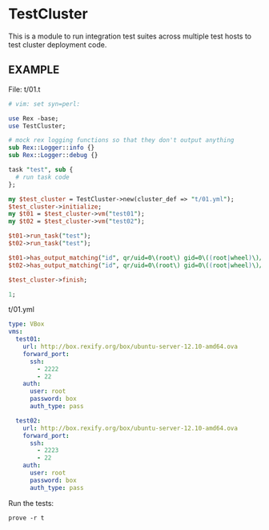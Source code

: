 # TestCluster

This is a module to run integration test suites across multiple test hosts to
test cluster deployment code.

## EXAMPLE

File: t/01.t

```perl
# vim: set syn=perl:

use Rex -base;
use TestCluster;

# mock rex logging functions so that they don't output anything
sub Rex::Logger::info {}
sub Rex::Logger::debug {}

task "test", sub {
  # run task code
};

my $test_cluster = TestCluster->new(cluster_def => "t/01.yml");
$test_cluster->initialize;
my $t01 = $test_cluster->vm("test01");
my $t02 = $test_cluster->vm("test02");

$t01->run_task("test");
$t02->run_task("test");

$t01->has_output_matching("id", qr/uid=0\(root\) gid=0\((root|wheel)\)/);
$t02->has_output_matching("id", qr/uid=0\(root\) gid=0\((root|wheel)\)/);

$test_cluster->finish;

1;
```

t/01.yml
```yaml
type: VBox
vms:
  test01:
    url: http://box.rexify.org/box/ubuntu-server-12.10-amd64.ova
    forward_port:
      ssh:
        - 2222
        - 22
    auth:
      user: root
      password: box
      auth_type: pass

  test02:
    url: http://box.rexify.org/box/ubuntu-server-12.10-amd64.ova
    forward_port:
      ssh:
        - 2223
        - 22
    auth:
      user: root
      password: box
      auth_type: pass
```

Run the tests:
```
prove -r t
```
